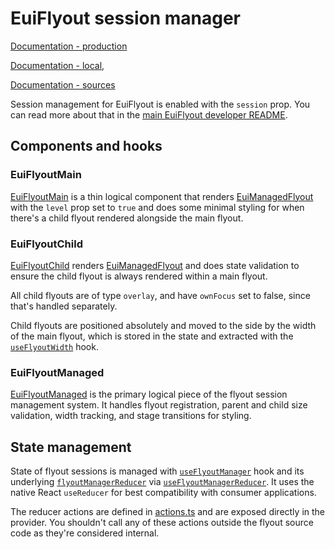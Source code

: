 # EuiFlyout session manager

[Documentation - production](https://eui.elastic.co/docs/components/containers/flyout/session-management)

[Documentation - local](http://localhost:3000/docs/components/containers/flyout/session-management),

[Documentation - sources](../../../../../website/docs/components/containers/flyout/session-management.mdx)

Session management for EuiFlyout is enabled with the `session` prop. You can read more about that
in the [main EuiFlyout developer README](../README.md). 

## Components and hooks

### EuiFlyoutMain

[EuiFlyoutMain](./flyout_main.tsx) is a thin logical component that renders [EuiManagedFlyout](./flyout_managed.tsx)
with the `level` prop set to `true` and does some minimal styling for when there's a child flyout rendered
alongside the main flyout.

### EuiFlyoutChild

[EuiFlyoutChild](./flyout_child.tsx) renders [EuiManagedFlyout](./flyout_managed.tsx) and does state validation
to ensure the child flyout is always rendered within a main flyout.

All child flyouts are of type `overlay`, and have `ownFocus` set to false, since that's handled separately.

Child flyouts are positioned absolutely and moved to the side by the width of the main flyout, which is stored
in the state and extracted with the [`useFlyoutWidth`](./selectors.ts) hook.

### EuiFlyoutManaged

[EuiFlyoutManaged](./flyout_managed.tsx) is the primary logical piece of the flyout session management system.
It handles flyout registration, parent and child size validation, width tracking, and stage transitions for styling.

## State management

State of flyout sessions is managed with [`useFlyoutManager`](./hooks.ts) hook and its underlying
[`flyoutManagerReducer`](./reducer.ts) via [`useFlyoutManagerReducer`](./hooks.ts).
It uses the native React `useReducer` for best compatibility with consumer applications.

The reducer actions are defined in [actions.ts](./actions.ts) and are exposed directly in the provider.
You shouldn't call any of these actions outside the flyout source code as they're considered internal.
